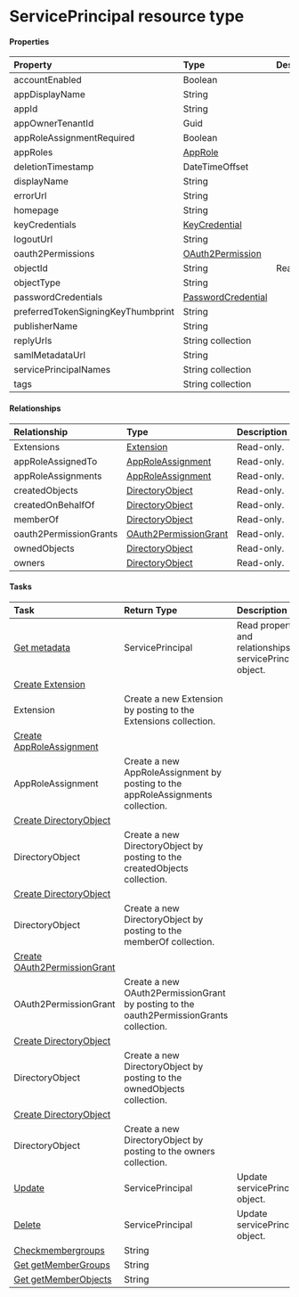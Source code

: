 # ServicePrincipal resource type



#### Properties
| Property	   | Type	|Description|
|:---------------|:--------|:----------|
|accountEnabled|Boolean||
|appDisplayName|String||
|appId|String||
|appOwnerTenantId|Guid||
|appRoleAssignmentRequired|Boolean||
|appRoles|[AppRole](approle.md)||
|deletionTimestamp|DateTimeOffset||
|displayName|String||
|errorUrl|String||
|homepage|String||
|keyCredentials|[KeyCredential](keycredential.md)||
|logoutUrl|String||
|oauth2Permissions|[OAuth2Permission](oauth2permission.md)||
|objectId|String| Read-only.|
|objectType|String||
|passwordCredentials|[PasswordCredential](passwordcredential.md)||
|preferredTokenSigningKeyThumbprint|String||
|publisherName|String||
|replyUrls|String collection||
|samlMetadataUrl|String||
|servicePrincipalNames|String collection||
|tags|String collection||

#### Relationships
| Relationship | Type	|Description|
|:---------------|:--------|:----------|
|Extensions|[Extension](extension.md)| Read-only.|
|appRoleAssignedTo|[AppRoleAssignment](approleassignment.md)| Read-only.|
|appRoleAssignments|[AppRoleAssignment](approleassignment.md)| Read-only.|
|createdObjects|[DirectoryObject](directoryobject.md)| Read-only.|
|createdOnBehalfOf|[DirectoryObject](directoryobject.md)| Read-only.|
|memberOf|[DirectoryObject](directoryobject.md)| Read-only.|
|oauth2PermissionGrants|[OAuth2PermissionGrant](oauth2permissiongrant.md)| Read-only.|
|ownedObjects|[DirectoryObject](directoryobject.md)| Read-only.|
|owners|[DirectoryObject](directoryobject.md)| Read-only.|

#### Tasks

| Task		   | Return Type	|Description|
|:---------------|:--------|:----------|
|[Get metadata](../api/serviceprincipal_get.md) | ServicePrincipal |Read properties and relationships of servicePrincipal object.|
|[Create Extension]((../api/serviceprincipal_post_extensions.md)) | 
									Extension| Create a new Extension by posting to the Extensions collection.|
|[Create AppRoleAssignment]((../api/serviceprincipal_post_approleassignments.md)) | 
									AppRoleAssignment| Create a new AppRoleAssignment by posting to the appRoleAssignments collection.|
|[Create DirectoryObject]((../api/serviceprincipal_post_createdobjects.md)) | 
									DirectoryObject| Create a new DirectoryObject by posting to the createdObjects collection.|
|[Create DirectoryObject]((../api/serviceprincipal_post_memberof.md)) | 
									DirectoryObject| Create a new DirectoryObject by posting to the memberOf collection.|
|[Create OAuth2PermissionGrant]((../api/serviceprincipal_post_oauth2permissiongrants.md)) | 
									OAuth2PermissionGrant| Create a new OAuth2PermissionGrant by posting to the oauth2PermissionGrants collection.|
|[Create DirectoryObject]((../api/serviceprincipal_post_ownedobjects.md)) | 
									DirectoryObject| Create a new DirectoryObject by posting to the ownedObjects collection.|
|[Create DirectoryObject]((../api/serviceprincipal_post_owners.md)) | 
									DirectoryObject| Create a new DirectoryObject by posting to the owners collection.|
|[Update](../api/serviceprincipal_update.md) | ServicePrincipal	|Update servicePrincipal object. |
|[Delete](../api/serviceprincipal_delete.md) | ServicePrincipal	|Update servicePrincipal object. |
|[Checkmembergroups](../api/serviceprincipal_checkmembergroups.md)|String||
|[Get getMemberGroups](../api/serviceprincipal_getmembergroups.md)|String||
|[Get getMemberObjects](../api/serviceprincipal_getmemberobjects.md)|String||
